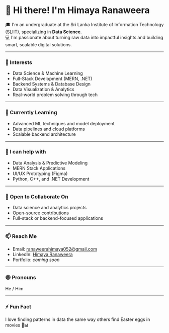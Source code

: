 # 👋 Hi there! I'm Himaya Ranaweera

🎓 I'm an undergraduate at the Sri Lanka Institute of Information Technology (SLIIT), specializing in **Data Science**.  
💻 I'm passionate about turning raw data into impactful insights and building smart, scalable digital solutions.

---

### 👀 Interests
- Data Science & Machine Learning
- Full-Stack Development (MERN, .NET)
- Backend Systems & Database Design
- Data Visualization & Analytics
- Real-world problem solving through tech

---

### 🌱 Currently Learning
- Advanced ML techniques and model deployment
- Data pipelines and cloud platforms
- Scalable backend architecture

---

### 💬 I can help with
- Data Analysis & Predictive Modeling
- MERN Stack Applications
- UI/UX Prototyping (Figma)
- Python, C++, and .NET Development

---

### 🤝 Open to Collaborate On
- Data science and analytics projects
- Open-source contributions
- Full-stack or backend-focused applications

---

### 📫 Reach Me
- Email: ranaweerahimaya052@gmail.com 
- LinkedIn: [Himaya Ranaweera](https://www.linkedin.com/in/himaya-ranaweera-7389852b1/)  
- Portfolio: _coming soon_

---

### 😄 Pronouns
He / Him

---

### ⚡ Fun Fact
I love finding patterns in data the same way others find Easter eggs in movies 🎥📊

<!---
HimayaRanaweera/HimayaRanaweera is a ✨ special ✨ repository because its `README.md` (this file) appears on your GitHub profile.
You can click the Preview link to take a look at your changes.
--->
